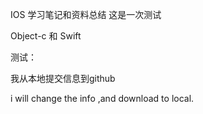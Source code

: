 IOS 学习笔记和资料总结
这是一次测试

Object-c 和 Swift


测试：

我从本地提交信息到github

i will change the info ,and download to local.

